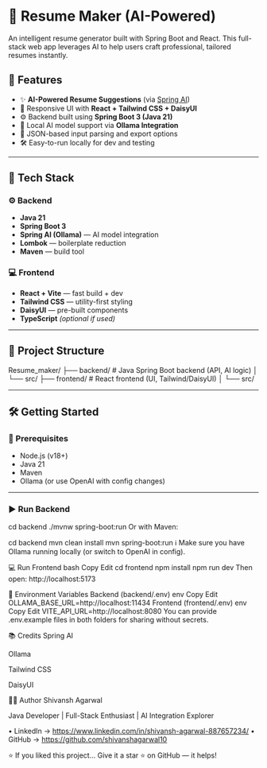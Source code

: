 # 📝 Resume Maker (AI-Powered)

An intelligent resume generator built with Spring Boot and React. This full-stack web app leverages AI to help users craft professional, tailored resumes instantly.

## 📌 Features

- ✨ **AI-Powered Resume Suggestions** (via [Spring AI](https://docs.spring.io/spring-ai/docs/))
- 🎨 Responsive UI with **React + Tailwind CSS + DaisyUI**
- ⚙️ Backend built using **Spring Boot 3 (Java 21)**
- 🧠 Local AI model support via **Ollama Integration**
- 📄 JSON-based input parsing and export options
- 🛠️ Easy-to-run locally for dev and testing

---

## 🧠 Tech Stack

### ⚙️ Backend
- **Java 21**
- **Spring Boot 3**
- **Spring AI (Ollama)** — AI model integration
- **Lombok** — boilerplate reduction
- **Maven** — build tool

### 💻 Frontend
- **React + Vite** — fast build + dev
- **Tailwind CSS** — utility-first styling
- **DaisyUI** — pre-built components
- **TypeScript** *(optional if used)*

---

## 📁 Project Structure

Resume_maker/
├── backend/ # Java Spring Boot backend (API, AI logic)
│ └── src/
├── frontend/ # React frontend (UI, Tailwind/DaisyUI)
│ └── src/


---

## 🛠️ Getting Started

### 🧩 Prerequisites

- Node.js (v18+)
- Java 21
- Maven
- Ollama (or use OpenAI with config changes)

---

### ▶️ Run Backend


cd backend
./mvnw spring-boot:run
Or with Maven:

cd backend
mvn clean install
mvn spring-boot:run
ℹ️ Make sure you have Ollama running locally (or switch to OpenAI in config).

💻 Run Frontend
bash
Copy
Edit
cd frontend
npm install
npm run dev
Then open: http://localhost:5173

🔐 Environment Variables
Backend (backend/.env)
env
Copy
Edit
OLLAMA_BASE_URL=http://localhost:11434
Frontend (frontend/.env)
env
Copy
Edit
VITE_API_URL=http://localhost:8080
You can provide .env.example files in both folders for sharing without secrets.

📚 Credits
Spring AI

Ollama

Tailwind CSS

DaisyUI

🙋‍♂️ Author
Shivansh Agarwal

Java Developer | Full-Stack Enthusiast | AI Integration Explorer

• LinkedIn -> https://www.linkedin.com/in/shivansh-agarwal-887657234/
• GitHub   -> https://github.com/shivanshagarwal10

⭐️ If you liked this project...
Give it a star ⭐️ on GitHub — it helps!


